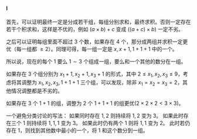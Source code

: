 #### I

首先，可以证明最终一定是分成若干组，每组分别求和，最终求积。否则一定存在若干个积求和，这样是不优的，例如 $(a\times b)+c$ 变成 $((a+c)\times b)$ 一定不劣。

之后可以证明每组里面不超过 $3$ 个数，如果存在 $4$ 个，那分成两组并求积一定更优（每一组都 $\geq 2$）。同理可得，每一组一定是 $x,x+1,1+1+1$ 中的一个。

所以说，现在的每个 $1$ 要么 $1\sim 3$ 个组成一组，要么和一个其他的数分在一组。

如果存在 $3$ 个组分别为 $x_1+1,x_2+1,x_3+1$ 的形式，其中 $2\leq x_1,x_2,x_3\leq 9$，考虑将其调整为 $x_1,x_2,x_3,1+1+1$ 三个组，可以发现，除非 $x_1=x_2=x_3=2$，其他情况调整都是不劣的。

如果存在 $3$ 个 $1+1$ 的组，调整为 $2$ 个 $1+1+1$ 的组更优$(2\times 2\times 2< 3\times 3)$。

一个避免分类讨论的写法：
如果同时存在 $1,2$ 则持续将 $1,2$ 变为 $3$。
如果此时存在三个 $1$ 则持续将 $1,1,1$ 变为 $3$。
如果此时仍有两个 $1$ 则将 $1,1$ 变为 $2$。
此时若仍存在 $1$，则找到其他数中最小的一个，将 $1$ 和这个数分到一组。
